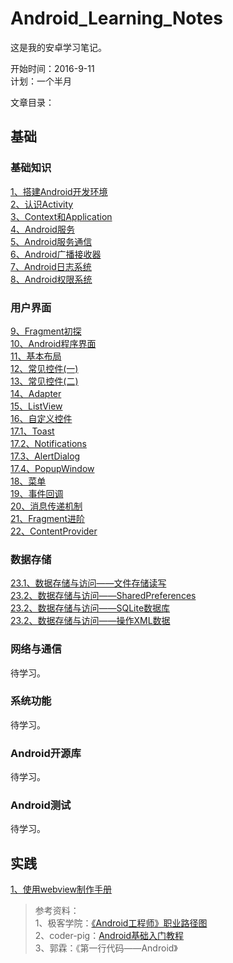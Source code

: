 # Android_Learning_Notes

这是我的安卓学习笔记。


开始时间：2016-9-11     
计划：一个半月

文章目录：

## 基础

### 基础知识
 [1、搭建Android开发环境](notes/basic/01.development_environment_build.md)  
 [2、认识Activity](notes/basic/02.Activity.md)  
 [3、Context和Application](notes/basic/03.Context.md)  
 [4、Android服务](notes/basic/04.Service.md)  
 [5、Android服务通信](notes/basic/05.ServiceConnect.md)  
 [6、Android广播接收器](notes/basic/06.BroadcastReceiver.md)  
 [7、Android日志系统](notes/basic/07.Logcat.md)  
 [8、Android权限系统](notes/basic/08.Permission.md)  
 
### 用户界面
 [9、Fragment初探](notes/basic/09.Fragment.md)  
 [10、Android程序界面](notes/basic/10.AndroidUI.md)  
 [11、基本布局](notes/basic/11.Layout.md)  
 [12、常见控件(一)](notes/basic/12.Widget_1.md)   
 [13、常见控件(二)](notes/basic/13.Widget_2.md)   
 [14、Adapter](notes/basic/14.Adapter.md)   
 [15、ListView](notes/basic/15.ListView.md)   
 [16、自定义控件](notes/basic/16.MyWidget.md)  
 [17.1、Toast](notes/basic/17.1.Toast.md)  
 [17.2、Notifications](notes/basic/17.2.Notifications.md)  
 [17.3、AlertDialog](notes/basic/17.3.AlertDialog.md)  
 [17.4、PopupWindow](notes/basic/17.4.PopupWindow.md)  
 [18、菜单](notes/basic/18.Menu.md)    
 [19、事件回调](notes/basic/19.event_callback.md)    
 [20、消息传递机制](notes/basic/20.handleMessage.md)    
 [21、Fragment进阶](notes/basic/21.Fragment_advance.md)    
 [22、ContentProvider](notes/basic/22.ContentProvider.md)     
 
### 数据存储
 [23.1、数据存储与访问——文件存储读写](notes/basic/23.1.database_file.md)   
 [23.2、数据存储与访问——SharedPreferences](notes/basic/23.2.database_SharedPreferences.md)   
 [23.2、数据存储与访问——SQLite数据库](notes/basic/23.3.database_SQLite.md)   
 [23.2、数据存储与访问——操作XML数据](notes/basic/23.4.database_XML.md)   


### 网络与通信
待学习。

### 系统功能  
待学习。

### Android开源库 
待学习。

### Android测试 
待学习。

## 实践
 [1、使用webview制作手册](notes/practice/01webview_manual.md)  

>参考资料：  
1、极客学院：[《Android工程师》职业路径图](http://ke.jikexueyuan.com/zhiye/android/)  
2、coder-pig：[Android基础入门教程](http://blog.csdn.net/coder_pig/article/details/50000773)  
3、郭霖：《第一行代码——Android》  
